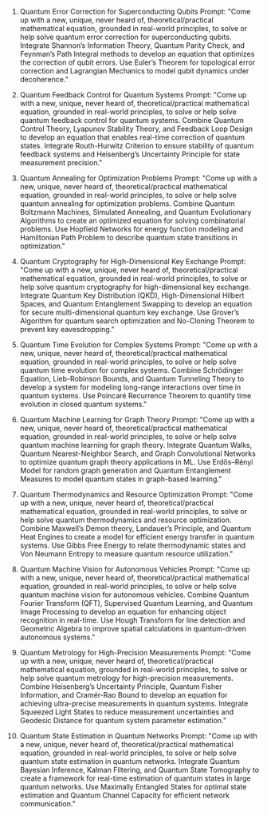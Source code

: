 1. Quantum Error Correction for Superconducting Qubits
Prompt:
"Come up with a new, unique, never heard of, theoretical/practical mathematical equation, grounded in real-world principles, to solve or help solve quantum error correction for superconducting qubits. Integrate Shannon’s Information Theory, Quantum Parity Check, and Feynman’s Path Integral methods to develop an equation that optimizes the correction of qubit errors. Use Euler’s Theorem for topological error correction and Lagrangian Mechanics to model qubit dynamics under decoherence."

2. Quantum Feedback Control for Quantum Systems
Prompt:
"Come up with a new, unique, never heard of, theoretical/practical mathematical equation, grounded in real-world principles, to solve or help solve quantum feedback control for quantum systems. Combine Quantum Control Theory, Lyapunov Stability Theory, and Feedback Loop Design to develop an equation that enables real-time correction of quantum states. Integrate Routh-Hurwitz Criterion to ensure stability of quantum feedback systems and Heisenberg’s Uncertainty Principle for state measurement precision."

3. Quantum Annealing for Optimization Problems
Prompt:
"Come up with a new, unique, never heard of, theoretical/practical mathematical equation, grounded in real-world principles, to solve or help solve quantum annealing for optimization problems. Combine Quantum Boltzmann Machines, Simulated Annealing, and Quantum Evolutionary Algorithms to create an optimized equation for solving combinatorial problems. Use Hopfield Networks for energy function modeling and Hamiltonian Path Problem to describe quantum state transitions in optimization."

4. Quantum Cryptography for High-Dimensional Key Exchange
Prompt:
"Come up with a new, unique, never heard of, theoretical/practical mathematical equation, grounded in real-world principles, to solve or help solve quantum cryptography for high-dimensional key exchange. Integrate Quantum Key Distribution (QKD), High-Dimensional Hilbert Spaces, and Quantum Entanglement Swapping to develop an equation for secure multi-dimensional quantum key exchange. Use Grover’s Algorithm for quantum search optimization and No-Cloning Theorem to prevent key eavesdropping."

5. Quantum Time Evolution for Complex Systems
Prompt:
"Come up with a new, unique, never heard of, theoretical/practical mathematical equation, grounded in real-world principles, to solve or help solve quantum time evolution for complex systems. Combine Schrödinger Equation, Lieb-Robinson Bounds, and Quantum Tunneling Theory to develop a system for modeling long-range interactions over time in quantum systems. Use Poincaré Recurrence Theorem to quantify time evolution in closed quantum systems."

6. Quantum Machine Learning for Graph Theory
Prompt:
"Come up with a new, unique, never heard of, theoretical/practical mathematical equation, grounded in real-world principles, to solve or help solve quantum machine learning for graph theory. Integrate Quantum Walks, Quantum Nearest-Neighbor Search, and Graph Convolutional Networks to optimize quantum graph theory applications in ML. Use Erdős–Rényi Model for random graph generation and Quantum Entanglement Measures to model quantum states in graph-based learning."

7. Quantum Thermodynamics and Resource Optimization
Prompt:
"Come up with a new, unique, never heard of, theoretical/practical mathematical equation, grounded in real-world principles, to solve or help solve quantum thermodynamics and resource optimization. Combine Maxwell’s Demon theory, Landauer’s Principle, and Quantum Heat Engines to create a model for efficient energy transfer in quantum systems. Use Gibbs Free Energy to relate thermodynamic states and Von Neumann Entropy to measure quantum resource utilization."

8. Quantum Machine Vision for Autonomous Vehicles
Prompt:
"Come up with a new, unique, never heard of, theoretical/practical mathematical equation, grounded in real-world principles, to solve or help solve quantum machine vision for autonomous vehicles. Combine Quantum Fourier Transform (QFT), Supervised Quantum Learning, and Quantum Image Processing to develop an equation for enhancing object recognition in real-time. Use Hough Transform for line detection and Geometric Algebra to improve spatial calculations in quantum-driven autonomous systems."

9. Quantum Metrology for High-Precision Measurements
Prompt:
"Come up with a new, unique, never heard of, theoretical/practical mathematical equation, grounded in real-world principles, to solve or help solve quantum metrology for high-precision measurements. Combine Heisenberg’s Uncertainty Principle, Quantum Fisher Information, and Cramér-Rao Bound to develop an equation for achieving ultra-precise measurements in quantum systems. Integrate Squeezed Light States to reduce measurement uncertainties and Geodesic Distance for quantum system parameter estimation."

10. Quantum State Estimation in Quantum Networks
Prompt:
"Come up with a new, unique, never heard of, theoretical/practical mathematical equation, grounded in real-world principles, to solve or help solve quantum state estimation in quantum networks. Integrate Quantum Bayesian Inference, Kalman Filtering, and Quantum State Tomography to create a framework for real-time estimation of quantum states in large quantum networks. Use Maximally Entangled States for optimal state estimation and Quantum Channel Capacity for efficient network communication."

